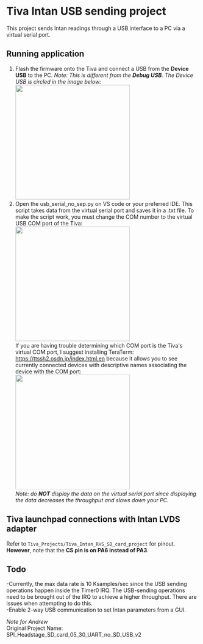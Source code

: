 # Tiva Intan USB sending project
This project sends Intan readings through a USB interface to a PC via a virtual serial port. 
## Running application
1. Flash the firmware onto the Tiva and connect a USB from the **Device USB** to the PC. *Note: This is different from the **Debug USB**. The Device USB is circled in the image below:* <br />
<img src="https://github.com/andrewabdel/Tiva_Projects/assets/93873993/bcd9a847-ef26-4883-bedb-f236e3a85e95" width="300"> <br />
2. Open the usb_serial_no_sep.py on VS code or your preferred IDE. This script takes data from the virtual serial port and saves it in a .txt file. To make the script work, you must change the COM number to the virtual USB COM port of the Tiva:  <br />
<img src="https://github.com/andrewabdel/Tiva_Projects/assets/93873993/42ab5d53-9654-4aaa-bac0-c44abbd85d6f" width="300"> <br />
If you are having trouble determining which COM port is the Tiva's virtual COM port, I suggest installing TeraTerm: https://ttssh2.osdn.jp/index.html.en because it allows you to see currently connected devices with descriptive names associating the device with the COM port: <br />
<img src="https://github.com/andrewabdel/Tiva_Projects/assets/93873993/eaf99723-9a9c-48b5-9d4d-0368eff627ae" width="300"> <br />
 *Note: do **NOT** display the data on the virtual serial port since displaying the data decreases the throughput and slows down your PC.* <br />

## Tiva launchpad connections with Intan LVDS adapter
Refer to `Tiva_Projects/Tiva_Intan_RHS_SD_card_project` for pinout. **However**, note that the **CS pin is on PA6 instead of PA3**. <br />
## Todo
-Currently, the max data rate is 10 Ksamples/sec since the USB sending operations happen inside the Timer0 IRQ. The USB-sending operations need to be brought out of the IRQ to achieve a higher throughput. There are issues when attempting to do this. <br />
-Enable 2-way USB communication to set Intan parameters from a GUI.



*Note for Andrew* <br />
Original Project Name: SPI_Headstage_SD_card_05_30_UART_no_SD_USB_v2
